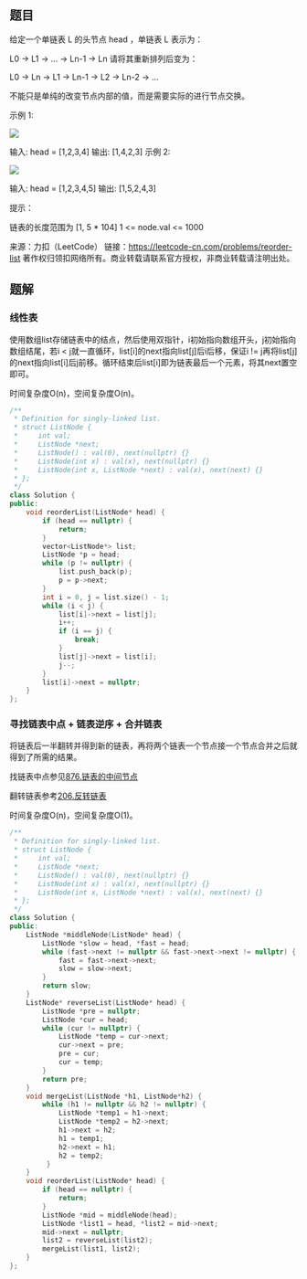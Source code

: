 ## 题目

给定一个单链表 L 的头节点 head ，单链表 L 表示为：

 L0 → L1 → … → Ln-1 → Ln 
请将其重新排列后变为：

L0 → Ln → L1 → Ln-1 → L2 → Ln-2 → …

不能只是单纯的改变节点内部的值，而是需要实际的进行节点交换。

 

示例 1:

![](https://pic.leetcode-cn.com/1626420311-PkUiGI-image.png)

输入: head = [1,2,3,4]
输出: [1,4,2,3]
示例 2:

![](https://pic.leetcode-cn.com/1626420320-YUiulT-image.png)

输入: head = [1,2,3,4,5]
输出: [1,5,2,4,3]


提示：

链表的长度范围为 [1, 5 * 104]
1 <= node.val <= 1000

来源：力扣（LeetCode）
链接：https://leetcode-cn.com/problems/reorder-list
著作权归领扣网络所有。商业转载请联系官方授权，非商业转载请注明出处。

## 题解

### 线性表

使用数组list存储链表中的结点，然后使用双指针，i初始指向数组开头，j初始指向数组结尾，若i < j就一直循环，list[i]的next指向list[j]后i后移，保证i != j再将list[j]的next指向list[i]后j前移。循环结束后list[i]即为链表最后一个元素，将其next置空即可。

时间复杂度O(n)，空间复杂度O(n)。 

```c++
/**
 * Definition for singly-linked list.
 * struct ListNode {
 *     int val;
 *     ListNode *next;
 *     ListNode() : val(0), next(nullptr) {}
 *     ListNode(int x) : val(x), next(nullptr) {}
 *     ListNode(int x, ListNode *next) : val(x), next(next) {}
 * };
 */
class Solution {
public:
    void reorderList(ListNode* head) {
        if (head == nullptr) {
            return;
        }
        vector<ListNode*> list;
        ListNode *p = head;
        while (p != nullptr) {
            list.push_back(p);
            p = p->next;
        }
        int i = 0, j = list.size() - 1;
        while (i < j) {
            list[i]->next = list[j];
            i++;
            if (i == j) {
                break;
            }
            list[j]->next = list[i];
            j--;
        }
        list[i]->next = nullptr;
    }
};
```

### 寻找链表中点 + 链表逆序 + 合并链表

将链表后一半翻转并得到新的链表，再将两个链表一个节点接一个节点合并之后就得到了所需的结果。

找链表中点参见[876.链表的中间节点](876.链表的中间节点(mid).md)

翻转链表参考[206.反转链表](206.反转链表(easy).md)

时间复杂度O(n)，空间复杂度O(1)。

```c++
/**
 * Definition for singly-linked list.
 * struct ListNode {
 *     int val;
 *     ListNode *next;
 *     ListNode() : val(0), next(nullptr) {}
 *     ListNode(int x) : val(x), next(nullptr) {}
 *     ListNode(int x, ListNode *next) : val(x), next(next) {}
 * };
 */
class Solution {
public:
    ListNode *middleNode(ListNode* head) {
        ListNode *slow = head, *fast = head;
        while (fast->next != nullptr && fast->next->next != nullptr) {
            fast = fast->next->next;
            slow = slow->next;
        }
        return slow;
    }
    ListNode* reverseList(ListNode* head) {
        ListNode *pre = nullptr;
        ListNode *cur = head;
        while (cur != nullptr) {
            ListNode *temp = cur->next;
            cur->next = pre;
            pre = cur;
            cur = temp;
        }
        return pre;
    }
    void mergeList(ListNode *h1, ListNode*h2) {
        while (h1 != nullptr && h2 != nullptr) {
            ListNode *temp1 = h1->next;
            ListNode *temp2 = h2->next;
            h1->next = h2;
            h1 = temp1;
            h2->next = h1;
            h2 = temp2;
         }
    }
    void reorderList(ListNode* head) {
        if (head == nullptr) {
            return;
        }
        ListNode *mid = middleNode(head);
        ListNode *list1 = head, *list2 = mid->next;
        mid->next = nullptr;
        list2 = reverseList(list2);
        mergeList(list1, list2);
    }
};
```

